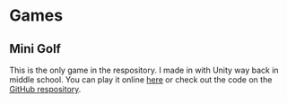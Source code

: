 # Games
## Mini Golf
This is the only game in the respository. I made in with Unity way back in middle school. You can play it online [here](https://neilgabrielson.github.io/games/MiniGolf/) or check out the code on the [GitHub respository](https://github.com/neilgabrielson/games/).
